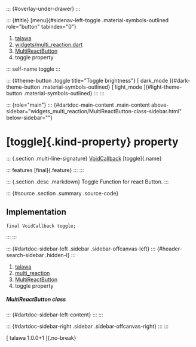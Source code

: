 ::: {#overlay-under-drawer}
:::

::: {#title}
[menu]{#sidenav-left-toggle .material-symbols-outlined role="button"
tabindex="0"}

1.  [talawa](../../index.html)
2.  [widgets/multi_reaction.dart](../../widgets_multi_reaction/)
3.  [MultiReactButton](../../widgets_multi_reaction/MultiReactButton-class.html)
4.  toggle property

::: self-name
toggle
:::

::: {#theme-button .toggle title="Toggle brightness"}
[ dark_mode ]{#dark-theme-button .material-symbols-outlined} [
light_mode ]{#light-theme-button .material-symbols-outlined}
:::
:::

::: {role="main"}
::: {#dartdoc-main-content .main-content above-sidebar="widgets_multi_reaction/MultiReactButton-class-sidebar.html" below-sidebar=""}
<div>

# [toggle]{.kind-property} property

</div>

::: {.section .multi-line-signature}
[VoidCallback](https://api.flutter.dev/flutter/dart-ui/VoidCallback.html)
[toggle]{.name}

::: features
[final]{.feature}
:::
:::

::: {.section .desc .markdown}
Toggle Function for react Button.
:::

::: {#source .section .summary .source-code}
## Implementation

``` language-dart
final VoidCallback toggle;
```
:::
:::

::: {#dartdoc-sidebar-left .sidebar .sidebar-offcanvas-left}
::: {#header-search-sidebar .hidden-l}
:::

1.  [talawa](../../index.html)
2.  [multi_reaction](../../widgets_multi_reaction/)
3.  [MultiReactButton](../../widgets_multi_reaction/MultiReactButton-class.html)
4.  toggle property

##### MultiReactButton class

::: {#dartdoc-sidebar-left-content}
:::
:::

::: {#dartdoc-sidebar-right .sidebar .sidebar-offcanvas-right}
:::
:::

[ talawa 1.0.0+1 ]{.no-break}
